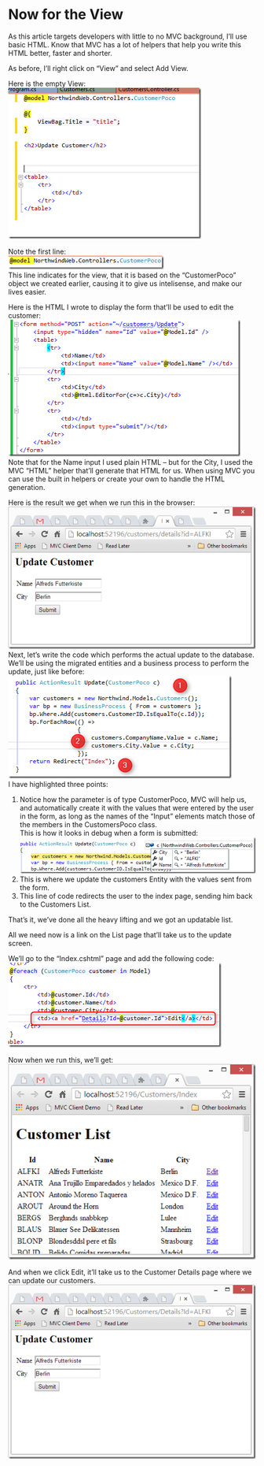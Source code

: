 ﻿# Now for the View

As this article targets developers with little to no MVC background, I’ll use basic HTML. Know that MVC has a lot of helpers that help you write this HTML better, faster and shorter.

As before, I’ll right click on  “View” and select Add View.

Here is the empty View:  
![](CustomerController_class.png)

Note the first line:  
![](CustomerController_class_first_line.png)  
This line indicates for the view, that it is based on the “CustomerPoco” object we created earlier, causing it to give us intelisense, and make our lives easier.

Here is the HTML I wrote to display the form that’ll be used to edit the customer:  
![](CustomerController_source.png)  
Note that for the Name input I used plain HTML – but for the City, I used the MVC “HTML” helper that’ll generate that HTML for us. When using MVC you can use the built in helpers or create your own to handle the HTML generation.

Here is the result we get when we run this in the browser:  
![](CustomerController_browser.png)   
Next, let’s write the code which performs the actual update to the database.
We’ll be using the migrated entities and a business process to perform the update, just like before:  
![](ActionResult_Update.png)  
I have highlighted three points:

1. Notice how the parameter is of type CustomerPoco, MVC will help us, and automatically create it with the values that were entered by the user in the form, as long as the names of the “Input” elements match those of the members in the CustomersPoco class.  
This is how it looks in debug when a form is submitted:  
![](ActionResult_Update1.png)  
2. This is where we update the customers Entity with the values sent from the form.
2. This line of code redirects the user to the index page, sending him back to the Customers List.

That’s it, we’ve done all the heavy lifting and we got an updatable list.

All we need now is a link on the List page that’ll take us to the update screen.

We’ll go to the “Index.cshtml” page and add the following code:  
![](CustomerPoco_code.png)

Now when we run this, we’ll get:
![](CustomerController_browser1.png)  

And when we click Edit, it’ll take us to the Customer Details page where we can update our customers.  
![](CustomerController_browser2.png)
